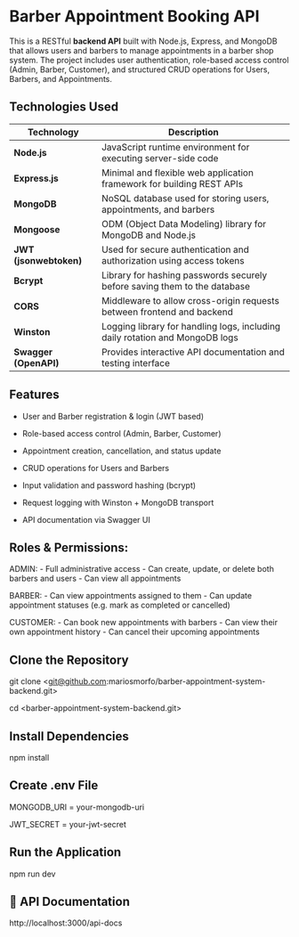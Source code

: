 # Barber Appointment Booking API

This is a RESTful **backend API** built with Node.js, Express, and MongoDB that allows users and barbers to manage appointments in a barber shop system. 
The project includes user authentication, role-based access control (Admin, Barber, Customer), 
and structured CRUD operations for Users, Barbers, and Appointments.


##  Technologies Used

| Technology         | Description                                                                 |
|--------------------|-----------------------------------------------------------------------------|
| **Node.js**        | JavaScript runtime environment for executing server-side code               |
| **Express.js**     | Minimal and flexible web application framework for building REST APIs       |
| **MongoDB**        | NoSQL database used for storing users, appointments, and barbers            |
| **Mongoose**       | ODM (Object Data Modeling) library for MongoDB and Node.js                  |
| **JWT (jsonwebtoken)** | Used for secure authentication and authorization using access tokens    |
| **Bcrypt**         | Library for hashing passwords securely before saving them to the database   |
| **CORS**           | Middleware to allow cross-origin requests between frontend and backend      |
| **Winston**        | Logging library for handling logs, including daily rotation and MongoDB logs|
| **Swagger (OpenAPI)** | Provides interactive API documentation and testing interface             |

## Features 

- User and Barber registration & login (JWT based)

- Role-based access control (Admin, Barber, Customer)

- Appointment creation, cancellation, and status update

- CRUD operations for Users and Barbers

- Input validation and password hashing (bcrypt)

- Request logging with Winston + MongoDB transport

- API documentation via Swagger UI

## Roles & Permissions:

  ADMIN:
    - Full administrative access
    - Can create, update, or delete both barbers and users
    - Can view all appointments

  BARBER:
    - Can view appointments assigned to them
    - Can update appointment statuses (e.g. mark as completed or cancelled)

  CUSTOMER:
    - Can book new appointments with barbers
    - Can view their own appointment history
    - Can cancel their upcoming appointments

## Clone the Repository

git clone <git@github.com:mariosmorfo/barber-appointment-system-backend.git>

cd <barber-appointment-system-backend.git>

## Install Dependencies

npm install

## Create .env File

MONGODB_URI = your-mongodb-uri

JWT_SECRET = your-jwt-secret

## Run the Application 

npm run dev

## 📘 API Documentation

http://localhost:3000/api-docs


